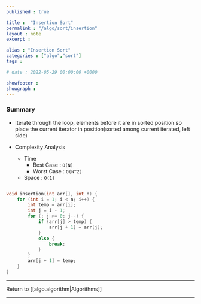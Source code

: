```yaml
---
published : true

title :  "Insertion Sort"
permalink : "/algo/sort/insertion"
layout : note
excerpt : 

alias : "Insertion Sort"
categories : ["algo","sort"]
tags : 

# date : 2022-05-29 00:00:00 +0000

showfooter : 
showgraph : 
---
```


### Summary 

- Iterate through the loop, elements before it are in sorted position so place the current iterator in position(sorted among current iterated, left side)

- Complexity Analysis
	- Time 
		- Best Case : `O(N)`
		- Worst Case : `O(N^2)`
	- Space : `O(1)`


```cpp

void insertion(int arr[], int n) {
	for (int i = 1; i < n; i++) {
		int temp = arr[i];
		int j = i - 1;
		for (; j >= 0; j--) {
			if (arr[j] > temp) {
				arr[j + 1] = arr[j];
			}
			else {
				break;
			}
		}
		arr[j + 1] = temp;
	}
}

```

---

Return to [[algo.algorithm|Algorithms]]

---
